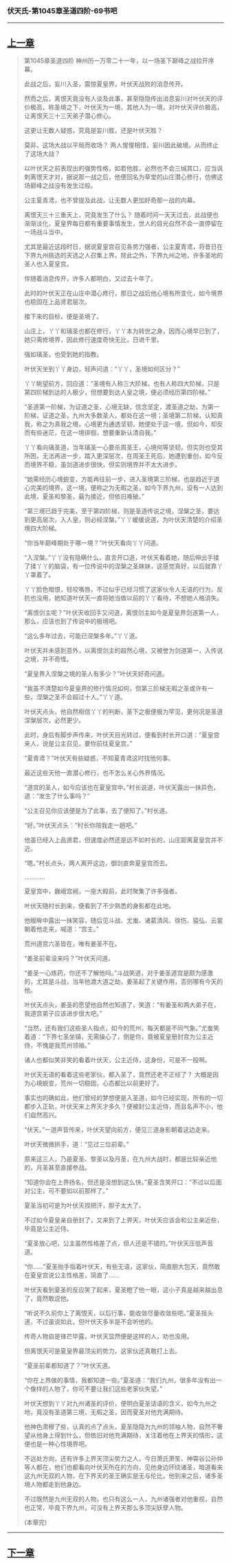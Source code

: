 ### 伏天氏-第1045章圣道四阶-69书吧

--------
[上一章](./4b6d03aa8b4cc04a3dc9351c5460a0e2.md)
--------


>
>
>
>第1045章圣道四阶
>神州历一万零二十一年，以一场圣下巅峰之战拉开序幕。
>
>此战之后，妄川入圣，震惊夏皇界，叶伏天战败的消息传开。
>
>然而之后，离恨天竟没有人谈及此事，甚至隐隐传出消息妄川对叶伏天的评价极高，称圣境之下，叶伏天为一境，其他人为一境，对叶伏天评价极高，让离恨天三十三天弟子潜心修心。
>
>这更让无数人疑惑，究竟是妄川胜，还是叶伏天胜？
>
>莫非，这场大战以平局而收场？
>两人惺惺相惜，妄川因此破境，从而终止了这场大战？
>
>以叶伏天之前表现出的强势性格，如若他胜，必然也不会三缄其口，应当讽刺离恨天才对，据说那一战之后，他便回名为草堂的山庄潜心修行，仿佛这场巅峰之战没有发生过般。
>
>公主夏青鸢，也不曾提及此战，让无数人更加好奇那一战的内幕。
>
>离恨天三十三重天上，究竟发生了什么？
>随着时间一天天过去，此战便也渐渐淡化，夏皇界每日都有重要事情发生，世人的目光自然不会一直停留在一场战斗当中。
>
>尤其是最近这段时日，据说夏皇宫召见各势力强者，公主夏青鸢，将昔日在下界九州挑选的天选之人召集上界，除此之外，下界九州之地，许多圣地的圣人也入夏皇宫。
>
>伴随着消息传开，许多人都明白，又过去十年了。
>
>此时的叶伏天正在山庄中潜心修行，那日之战后他心境有所变化，如今境界也稳固在上品贤君层次。
>
>接下来的目标，便是圣境了。
>
>山庄上，丫丫和璃圣也都在修行，丫丫本为转世之身，因而心境早已到了，她只需修境界，因此修行速度奇快无比，日进千里。
>
>强如璃圣，也受到她的指教。
>
>叶伏天坐到丫丫身边，轻声问道：“丫丫，圣境如何区分？”
>
>丫丫眺望前方，回应道：“圣境有人称三大阶梯，也有人称四大阶梯，只是第四阶梯到达的人极少，但想要到达人皇之境，便必须经历第四阶梯。”
>
>“圣道第一阶梯，为证道之圣，心境无缺，信念坚定，渡圣道之劫，为第一阶梯，证道之圣，九州大多数圣人，都处在这一境；圣境第二阶梯，认知真我，称之为真我之境，心境更为通透坚韧，她便处于这一境，但如今，却反而有些迷茫，在这一境徘徊，想要重新认清自我。”
>
>丫丫看向璃圣道，当年璃圣一心要杀周圣王，心境何等坚韧，但实则也受其所困，无法再进一步，踏入更深层次，在周圣王死后，她遭到重创，如今反而境界不稳，虽剑道进步很快，但实则境界并不太大进步。
>
>“她需经历心境蜕变，方能再往前一步，进入圣境第三阶梯，也是趋近于道心完美的境界，这一境，便称之为无暇之圣，如今下界九州，没有一人达到此境，夏圣和黎圣，最为接近，但依旧难破。”
>
>“第三境已趋于完美，至于第四阶梯，则是圣道传说之境，涅槃之圣，要达到更高层次，入人皇，则必经涅槃。”丫丫缓缓说道，为叶伏天清楚的介绍圣境四大阶梯。
>
>“你当年巅峰期处于哪一境？”叶伏天看向丫丫问道。
>
>“入涅槃。”丫丫没有隐瞒什么，直言开口道，叶伏天看着她，随后伸出手揉了揉丫丫的脑袋，有一位传说中的涅槃之圣妹妹，这感觉真好，以后就靠丫丫罩着了。
>
>丫丫脸色暗恨，轻咬嘴唇，不过似乎已经习惯了这家伙令人无语的行为，反抗也没用，她知道叶伏天一直将她当做以前的丫丫看待，不想她人格消失。
>
>“离恨剑主呢？”叶伏天收回手又问道，离恨剑主如今是夏皇界剑道第一人，那么，应该也到了传说中的极境吧。
>
>“这么多年过去，可能已涅槃多年。”丫丫道。
>
>叶伏天并未感到意外，以离恨剑主的超然心境，又被誉为剑道第一，入传说之境，并不奇怪。
>
>“夏皇界入涅槃之境的圣人有多少？”叶伏天好奇问道。
>
>“我虽不清楚如今夏皇界的修行情况如何，但第三阶梯无暇之圣或许有一些，涅槃之圣不会超过十人。”丫丫道。
>
>叶伏天点头，他自然相信丫丫的判断，圣下之极便极为罕见，更何况是圣道涅槃层次，必然更少。
>
>此时，身后有脚步声传来，叶伏天目光转过，便看到村长开口道：“夏皇宫来人，说是公主召见，要你前往夏皇宫。”
>
>“夏青鸢？”叶伏天有些疑惑，不知夏青鸢这时找他何事。
>
>最近这些天他一直潜心修行，也不怎么关心外界情况。
>
>“道宫的圣人，如今应该也在夏皇宫中。”村长说道，叶伏天露出一抹异色，道：“发生了什么事吗？”
>
>“公主召见你应该便是为了此事，去了便知了。”村长道。
>
>“好。”叶伏天点头：“村长你陪我走一趟吧。”
>
>他虽已经入上品贤君，但速度必然还是远不如村长的，山庄距离夏皇宫并不近。
>
>“嗯。”村长点头，两人离开这边，御剑直奔夏皇宫而去。
>
>…………
>
>夏皇宫中，巍峨宫阙，一座大殿前，此时聚集了许多强者。
>
>叶伏天随村长到来，便看到了不少熟悉的身影都在此地。
>
>他眼眸中露出一抹笑容，随后见斗战、尤蚩、诸葛清风、徐伤、猿弘、云裳朝着他走来，喊道：“宫主。”
>
>荒州道宫六圣皆在，唯有姜圣不在。
>
>“姜圣前辈没来吗？”叶伏天问道。
>
>“姜圣一心炼药，你还不了解他吗。”斗战笑道，对于姜圣道宫是颇为感激的，尤其是斗战，当年他渡大道之劫，姜圣起了关键作用，否则哪有今天的他。
>
>叶伏天点头，姜圣的愿望他自然也知道了，笑道：“有姜圣和两大弟子在，我道宫弟子应该进步很大吧。”
>
>“当然，还有我们这些圣人指点，如今的荒州，每天都是不同气象。”尤蚩笑着道：“下界七圣坐镇，无需操心了，倒是你，竟被夏皇册封宫为公主近侍，不愧是我荒州领袖。”
>
>诸人也都似笑非笑的看着叶伏天，公主近侍，这身份，可是不一般啊。
>
>叶伏天无语的看着这些老家伙，都入圣了，竟然还老不正经了？
>大概是因为心境蜕变，荒州一切稳固，心态都比以前更好了。
>
>事实也的确如此，他们曾经的梦想便是入圣道，如今已经实现，所有的一切都步入正轨，叶伏天来上界天才多久？便被封公主近侍，而且名声不小，他们自然高兴。
>
>“伏天。”一道声音传来，叶伏天望向前方，便见三道身影朝着这边走来。
>
>叶伏天微微拱手，道：“见过三位前辈。”
>
>原来这三人，乃是夏圣、黎圣以及月圣，在九州大战时，都是比较亲近他的，月圣甚至直接参战。
>
>“知道你会在上界扬名，但还是没想到这么快。”夏圣含笑开口：“不过以后面对公主，可不要如以前那样了。”
>
>夏圣当初可是为叶伏天捏把汗，胆子太大了。
>
>不过如今夏皇亲自册封了，又来到了上界天，叶伏天应该会和公主亲近些，毕竟是公主近侍。
>
>“夏圣放心吧，公主虽然性格差了点，但人还是不错的。”叶伏天压低声音道。
>
>“你……”夏圣抬手指着叶伏天，有些无语，这家伙，简直胆大包天，竟然敢在夏皇宫说公主性格差，简直了……
>
>叶伏天看到夏圣的反应笑了起来，夏圣瞪了他一眼，这小子真是越来越出息了，竟然敢逗他。
>
>“听说不久前你上了离恨天，以后行事，能收敛尽量收敛些吧。”夏圣摇头道，不过虽说如此，但叶伏天多半是不会听他的。
>
>传奇人物自是锋芒毕露，叶伏天显然便是这样的人，劝也没用。
>
>但离恨天可是夏皇界最顶尖的势力，这家伙还真敢打上去。
>
>“夏圣前辈都知道了？”叶伏天道。
>
>“你在上界做的事情，我都知道一些。”夏圣道：“我们九州，很多年没有出一个像样的人物了，你可不要让我们这些老家伙失望。”
>
>叶伏天想到丫丫对九州诸圣的评价，便明白夏圣话语的含义，如今九州之地，竟没有圣道第三境，无暇之圣，因而夏圣对他充满期待。
>
>他神色肃穆了些，认真的点了点头，夏圣隐隐为九州的领袖人物，自然不奢望从他身上得到什么，但依旧对他充满期待，关注着他在上界天的情形，这便也是一种心性境界吧。
>
>不远处方向，还有许多上界天顶尖势力之人，今日萧氏萧笙、神霄谷公孙仲等人都在，他们也都看向叶伏天所在的方向，见他身边环绕诸圣，暗道看来这九州无双的人物，在下界天的圣王确实是无与伦比，他到来之后，诸多圣境人物都走到他身边。
>
>不过既然是九州无双的人物，也只有这么一人，九州诸强者对他重视，自然也正常，毕竟下界九州，可没有上界天那么多顶尖妖孽人物。
>
>(本章完)
>
>

--------
[下一章](./52e796d1988a144bd99facf8bbcc58a6.md)
--------
